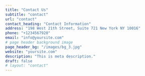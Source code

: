 ```yaml
---
title: "Contact Us"
subtitle: "contact"
url: "contact"
contact_heading: "Contact Information"
address: "198 West 21th Street, Suite 721 New York NY 10016"
phone: "+1234567920"
email: "info@yoursite.com"
# page header background image
page_header_bg: "/images/bg_3.jpg"
website: "yoursite.com"
description: "This is meta description."
draft: false
# layout: "contact"
---
```

